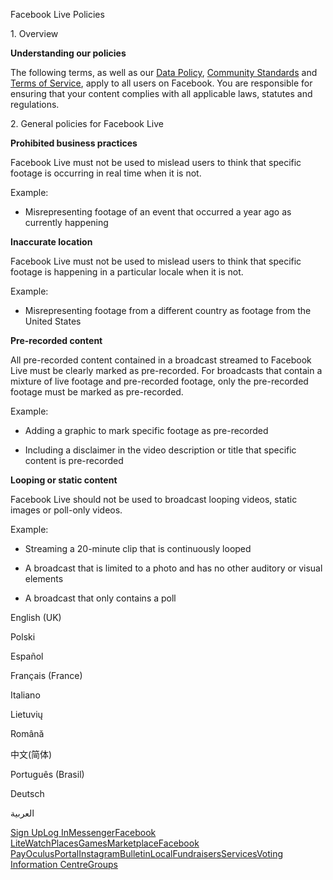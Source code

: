 Facebook Live Policies

1\. Overview

**Understanding our policies**

The following terms, as well as our [Data Policy](https://www.facebook.com/about/privacy/), [Community Standards](https://www.facebook.com/communitystandards/) and [Terms of Service](https://www.facebook.com/legal/terms), apply to all users on Facebook. You are responsible for ensuring that your content complies with all applicable laws, statutes and regulations.

2\. General policies for Facebook Live

**Prohibited business practices**

Facebook Live must not be used to mislead users to think that specific footage is occurring in real time when it is not.

Example:

*   Misrepresenting footage of an event that occurred a year ago as currently happening

**Inaccurate location**

Facebook Live must not be used to mislead users to think that specific footage is happening in a particular locale when it is not.

Example:

*   Misrepresenting footage from a different country as footage from the United States

**Pre-recorded content**

All pre-recorded content contained in a broadcast streamed to Facebook Live must be clearly marked as pre-recorded. For broadcasts that contain a mixture of live footage and pre-recorded footage, only the pre-recorded footage must be marked as pre-recorded.

Example:

*   Adding a graphic to mark specific footage as pre-recorded

*   Including a disclaimer in the video description or title that specific content is pre-recorded

**Looping or static content**

Facebook Live should not be used to broadcast looping videos, static images or poll-only videos.

Example:

*   Streaming a 20-minute clip that is continuously looped

*   A broadcast that is limited to a photo and has no other auditory or visual elements

*   A broadcast that only contains a poll

English (UK)

Polski

Español

Français (France)

Italiano

Lietuvių

Română

中文(简体)

Português (Brasil)

Deutsch

العربية

[Sign Up](https://www.facebook.com/reg/)[Log In](https://www.facebook.com/login/)[Messenger](https://l.facebook.com/l.php?u=https%3A%2F%2Fmessenger.com%2F&h=AT1RPmjJkhliB1MnhoDbTMH3_MOYXWy70vaedvTgZGaboyLWSoF_l8D8IDsfR2SD5nB6KciN5SIUZrp95c54mt5FhNgbCwD-yiyO_qQSRGmBCbMJlPV2OF14-4JgRT9MnEh4T7WKsxM_dbn1hZsvvIt08zanSGiMLmfsoQ)[Facebook Lite](https://www.facebook.com/lite/)[Watch](https://en-gb.facebook.com/watch/)[Places](https://www.facebook.com/places/)[Games](https://www.facebook.com/games/)[Marketplace](https://www.facebook.com/marketplace/)[Facebook Pay](https://pay.facebook.com/)[Oculus](https://l.facebook.com/l.php?u=https%3A%2F%2Fwww.oculus.com%2F&h=AT1RPmjJkhliB1MnhoDbTMH3_MOYXWy70vaedvTgZGaboyLWSoF_l8D8IDsfR2SD5nB6KciN5SIUZrp95c54mt5FhNgbCwD-yiyO_qQSRGmBCbMJlPV2OF14-4JgRT9MnEh4T7WKsxM_dbn1hZsvvIt08zanSGiMLmfsoQ)[Portal](https://portal.facebook.com/)[Instagram](https://l.facebook.com/l.php?u=https%3A%2F%2Fwww.instagram.com%2F&h=AT1RPmjJkhliB1MnhoDbTMH3_MOYXWy70vaedvTgZGaboyLWSoF_l8D8IDsfR2SD5nB6KciN5SIUZrp95c54mt5FhNgbCwD-yiyO_qQSRGmBCbMJlPV2OF14-4JgRT9MnEh4T7WKsxM_dbn1hZsvvIt08zanSGiMLmfsoQ)[Bulletin](https://www.bulletin.com/)[Local](https://www.facebook.com/local/lists/245019872666104/)[Fundraisers](https://www.facebook.com/fundraisers/)[Services](https://www.facebook.com/biz/directory/)[Voting Information Centre](https://www.facebook.com/votinginformationcenter/?entry_point=c2l0ZQ%3D%3D)[Groups](https://www.facebook.com/groups/explore/)